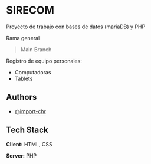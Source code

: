 
# SIRECOM

Proyecto de trabajo con bases de datos (mariaDB) y PHP

Rama general

> Main Branch

Registro de equipo personales:

 - Computadoras
 - Tablets

## Authors

- [@import-chr](https://www.github.com/import-chr)


## Tech Stack

**Client:** HTML, CSS

**Server:** PHP

